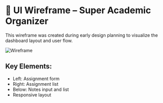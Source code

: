 # 📐 UI Wireframe – Super Academic Organizer

This wireframe was created during early design planning to visualize the dashboard layout and user flow.

![Wireframe](https://ibb.co/yF7XPCfh)

## Key Elements:
- Left: Assignment form
- Right: Assignment list
- Below: Notes input and list
- Responsive layout
